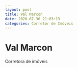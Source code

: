 ```yaml
---
layout: post
title: Val Marcon
date: 2020-07-30 21:03:13 
categories: Corretor de Imóveis
---
```


# Val Marcon

Corretora de imóveis 
